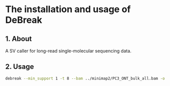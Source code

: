 # The installation and usage of DeBreak

## 1. About
A SV caller for long-read single-molecular sequencing data.

## 2. Usage

```bash
debreak --min_support 1 -t 8 --bam ../minimap2/PC3_ONT_bulk_all.bam -o ./ --rescue_large_ins --rescue_dup --poa --ref ~/qgn1237/1_my_database/GRCh38_p13/GRCh38.p13.genome.fa
```
